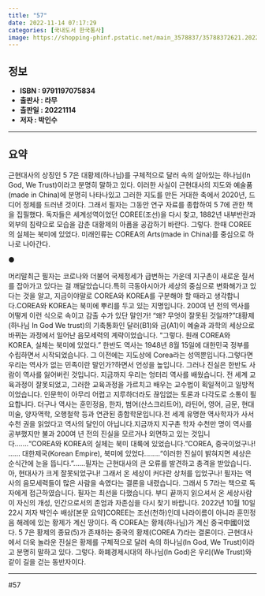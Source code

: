 ```yaml
---
title: "57"
date: 2022-11-14 07:17:29
categories: [국내도서 한국통사]
image: https://shopping-phinf.pstatic.net/main_3578837/35788372621.20221112081328.jpg
---
```


## **정보**

- **ISBN : 9791197075834**
- **출판사 : 라무**
- **출판일 : 20221114**
- **저자 : 박인수**

------



## **요약**

근현대사의 상징인 5 7은 대황제(하나님)를 구체적으로 달러 속의 살아있는 하나님(In God, We Trust)이라고 분명히 말하고 있다. 이러한 사실이 근현대사의 지도와 예술품(made in China)에 분명히 나타나있고 그러한 지도를 만든 거대한 축에서 2020년, 드디어 정체를 드러낸 것이다. 그래서 필자는 그동안 연구 자료를 종합하여 5 7에 관한 책을 집필했다. 독자들은 세계성역이었던 COREE(조선)을 다시 찾고, 1882년 내부반란과 외부의 침략으로 모습을 감춘 대황제의 아픔을 공감하기 바란다. 그렇다. 한때 COREE의 실체는 북미에 있었다. 미래인류는 COREA의 Arts(made in China)를 중심으로 하나로 나아간다.

● 

머리말최근 필자는 코로나와 더불어 국제정세가 급변하는 가운데 지구촌이 새로운 질서를 잡아가고 있다는 걸 깨달았습니다.특히 극동아시아가 세상의 중심으로 변화해가고 있다는 것을 알고, 지금이야말로 COREA와 KOREA를 구분해야 할 때라고 생각합니다.COREA와 KOREA는 북미에 뿌리를 두고 있는 지명입니다. 200여 년 전의 역사를 어떻게 이런 식으로 속이고 감출 수가 있단 말인가! “왜? 무엇이 잘못된 것일까?”대황제(하나님 In God We trust)의 기축통화인 달러(B1)와 금(A1)이 예술과 과학의 세상으로 바뀌는 과정에서 일어난 음모세력의 계략이었습니다. “그렇다. 원래 COREA와 KOREA, 실체는 북미에 있었다.” 한반도 역사는 1948년 8월 15일에 대한민국 정부를 수립하면서 시작되었습니다. 그 이전에는 지도상에 Corea라는 성역뿐입니다.그렇다면 우리는 역사가 없는 민족이란 말인가?하면서 언성을 높입니다. 그러나 진실은 한반도 사람이 역사를 잃어버린 것입니다. 지금까지 우리는 엉터리 역사를 배웠습니다. 전 세계 교육과정이 잘못되었고, 그러한 교육과정을 가르치고 배우는 교수법이 획일적이고 일방적이었습니다. 인문학이 아무리 어렵고 지루하더라도 끊임없는 토론과 다각도로 소통이 필요합니다. 더구나 역사는 훈민정음, 한자, 범어(산스크리트어), 라틴어, 영어, 금문, 현대미술, 양자역학, 오행철학 등과 연관된 종합학문입니다.전 세계 유명한 역사학자가 사서 수천 권을 읽었다고 역사의 달인이 아닙니다.지금까지 지구촌 학자 수천만 명이 역사를 공부했지만 불과 200여 년 전의 진실을 모르거나 외면하고 있는 것입니다.......“COREA와 KOREA의 실체는 북미 대륙에 있었습니다.”COREA, 중국이었구나! ...... 대한제국(Korean Empire), 북미에 있었다........“이러한 진실이 밝혀지면 세상은 순식간에 눈을 뜹니다.”......필자는 근현대사의 큰 오류를 발견하고 충격을 받았습니다.아, 현대사가 크게 잘못되었구나! 그래서 온 세상이 커다란 상처를 입었구나! 필자는 역사의 음모세력들이 많은 사람을 속였다는 결론을 내렸습니다. 그래서 5 7라는 책으로 독자에게 접근하였습니다. 필자는 최선을 다했습니다. 부디 끝까지 읽으셔서 온 세상사람이 자신의 개성, 인간으로서의 존엄과 자존심을 다시 찾기 바랍니다. 2022년 10월 10일 22시 저자 박인수 배상[본문 요약]COREE는 조선(천하)인데 나라이름이 아니라 훈민정음 해례에 있는 황제가 계신 땅이다. 즉 COREA는 황제(하나님)가 계신 중국中國이었다. 5 7은 황제의 종묘(5)가 존재하는 중국의 황제(COREA 7)라는 결론이다. 근현대사에서 더욱 놀라운 진실은 황제를 구체적으로 달러 속의 하나님(In God, We Trust)이라고 분명히 말하고 있다. 그렇다. 화폐경제시대의 하나님(In God)은 우리(We Trust)와 같이 길을 걷는 동반자이다.

------

#57


